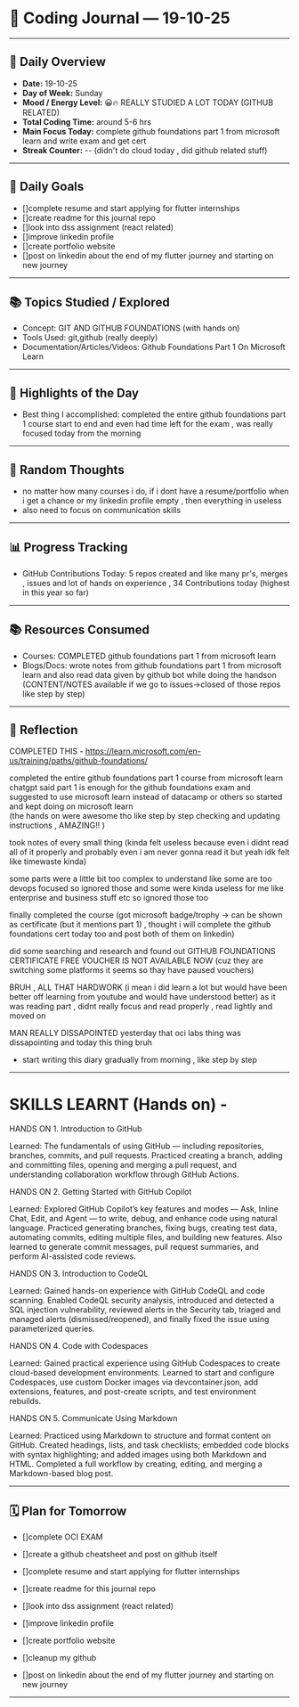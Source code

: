 # 📝 Coding Journal — 19-10-25

---

## 📅 Daily Overview
- **Date:** 19-10-25  
- **Day of Week:**  Sunday
- **Mood / Energy Level:** 😀🔥 REALLY STUDIED A LOT TODAY (GITHUB RELATED)  
- **Total Coding Time:** around 5-6 hrs
- **Main Focus Today:** complete github foundations part 1 from microsoft learn and write exam and get cert
- **Streak Counter:** -- (didn't do cloud today , did github related stuff)

---

## 🎯 Daily Goals
- []complete resume and start applying for flutter internships 
- []create readme for this journal repo 
- []look into dss assignment (react related)
- []improve linkedin profile
- []create portfolio website 
- []post on linkedin about the end of my flutter journey and starting on new journey  

---

## 📚 Topics Studied / Explored
- Concept: GIT AND GITHUB FOUNDATIONS (with hands on)
- Tools Used: git,github (really deeply) 
- Documentation/Articles/Videos: Github Foundations Part 1 On Microsoft Learn  

---

## 🌟 Highlights of the Day
- Best thing I accomplished: completed the entire github foundations part 1 course start to end and even had time left for the exam , was really focused today from the morning
---

## 💭 Random Thoughts
- no matter how many courses i do, if i dont have a resume/portfolio when i get a chance or my linkedin profile empty , then everything in useless 
- also need to focus on communication skills

---

## 📊 Progress Tracking

- GitHub Contributions Today: 5 repos created and like many pr's, merges , issues and lot of hands on experience , 34 Contributions today (highest in this year so far) 

---

## 📚 Resources Consumed
- Courses: COMPLETED github foundations part 1 from microsoft learn 
- Blogs/Docs: wrote notes from github foundations part 1 from microsoft learn and also read data given by github bot while doing the handson (CONTENT/NOTES available if we go to issues->closed of those repos like step by step)

---

## 🤔 Reflection
COMPLETED THIS - 
https://learn.microsoft.com/en-us/training/paths/github-foundations/

completed the entire github foundations part 1 course from microsoft learn
chatgpt said part 1 is enough for the github foundations exam and suggested to use microsoft learn instead of datacamp or others
so started and kept doing on microsoft learn\
(the hands on were awesome tho like step by step checking and updating instructions , AMAZING!! )

took notes of every small thing (kinda felt useless because even i didnt read all of it properly and probably even i am never gonna read it but yeah idk felt like timewaste kinda)

some parts were a little bit too complex to understand like some are too devops focused so ignored those and some were kinda useless for me like enterprise and business stuff etc so ignored those too

finally completed the course (got microsoft badge/trophy -> can be shown as certificate (but it mentions part 1) , thought i will complete the github foundations cert today too and post both of them on linkedin)

did some searching and research and found out
GITHUB FOUNDATIONS CERTIFICATE FREE VOUCHER IS NOT AVAILABLE NOW (cuz they are switching some platforms it seems so thay have paused vouchers)

BRUH , ALL THAT HARDWORK (i mean i did learn a lot but would have been better off learning from youtube and would have understood better)
as it was reading part , didnt really focus and read properly , read lightly and moved on 

MAN REALLY DISSAPOINTED
yesterday that oci labs thing was dissapointing and today this thing bruh

- start writing this diary gradually from morning , like step by step


---

# SKILLS LEARNT (Hands on) - 
HANDS ON 1. Introduction to GitHub

Learned: The fundamentals of using GitHub — including repositories, branches, commits, and pull requests. Practiced creating a branch, adding and committing files, opening and merging a pull request, and understanding collaboration workflow through GitHub Actions.

HANDS ON 2. Getting Started with GitHub Copilot

Learned: Explored GitHub Copilot’s key features and modes — Ask, Inline Chat, Edit, and Agent — to write, debug, and enhance code using natural language. Practiced generating branches, fixing bugs, creating test data, automating commits, editing multiple files, and building new features. Also learned to generate commit messages, pull request summaries, and perform AI-assisted code reviews.

HANDS ON 3. Introduction to CodeQL

Learned: Gained hands-on experience with GitHub CodeQL and code scanning. Enabled CodeQL security analysis, introduced and detected a SQL injection vulnerability, reviewed alerts in the Security tab, triaged and managed alerts (dismissed/reopened), and finally fixed the issue using parameterized queries.

HANDS ON 4. Code with Codespaces

Learned: Gained practical experience using GitHub Codespaces to create cloud-based development environments. Learned to start and configure Codespaces, use custom Docker images via devcontainer.json, add extensions, features, and post-create scripts, and test environment rebuilds.

HANDS ON 5. Communicate Using Markdown

Learned: Practiced using Markdown to structure and format content on GitHub. Created headings, lists, and task checklists; embedded code blocks with syntax highlighting; and added images using both Markdown and HTML. Completed a full workflow by creating, editing, and merging a Markdown-based blog post.

---

## 🗓️ Plan for Tomorrow

- []complete OCI EXAM
- []create a github cheatsheet and post on github itself 

- []complete resume and start applying for flutter internships 
- []create readme for this journal repo 
- []look into dss assignment (react related)
- []improve linkedin profile
- []create portfolio website 
- []cleanup my github
- []post on linkedin about the end of my flutter journey and starting on new journey    

---
